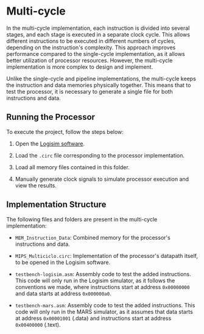 # Multi-cycle

In the multi-cycle implementation, each instruction is divided into several stages, and each stage is executed in a separate clock cycle. This allows different instructions to be executed in different numbers of cycles, depending on the instruction's complexity. This approach improves performance compared to the single-cycle implementation, as it allows better utilization of processor resources. However, the multi-cycle implementation is more complex to design and implement.

Unlike the single-cycle and pipeline implementations, the multi-cycle keeps the instruction and data memories physically together. This means that to test the processor, it is necessary to generate a single file for both instructions and data.

## Running the Processor

To execute the project, follow the steps below:

1. Open the [Logisim software](../Simulators/logisim-win-2.7.1.exe).

2. Load the `.circ` file corresponding to the processor implementation.

3. Load all memory files contained in this folder.

4. Manually generate clock signals to simulate processor execution and view the results.

## Implementation Structure

The following files and folders are present in the multi-cycle implementation:

- `MEM_Instruction_Data`: Combined memory for the processor's instructions and data.

- `MIPS_Multiciclo.circ`: Implementation of the processor's datapath itself, to be opened in the Logisim software.

- `testbench-logisim.asm`: Assembly code to test the added instructions. This code will only run in the Logisim simulator, as it follows the conventions we made, where instructions start at address `0x00000000` and data starts at address `0x000000a0`.

- `testbench-mars.asm`: Assembly code to test the added instructions. This code will only run in the MARS simulator, as it assumes that data starts at address `0x00001001` (.data) and instructions start at address `0x00400000` (.text).
